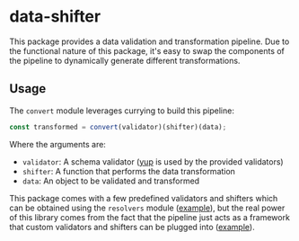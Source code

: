 # data-shifter
This package provides a data validation and transformation pipeline. Due to the functional nature of this package, it's easy to swap the components of the pipeline to dynamically generate different transformations.

## Usage
The `convert` module leverages currying to build this pipeline:
```js
const transformed = convert(validator)(shifter)(data);
```
Where the arguments are:
- `validator`: A schema validator ([yup](https://github.com/jquense/yup) is used by the provided validators)
- `shifter`: A function that performs the data transformation
- `data`: An object to be validated and transformed

This package comes with a few predefined validators and shifters which can be obtained using the `resolvers` module ([example](examples/simple.js)), but the real power of this library comes from the fact that the pipeline just acts as a framework that custom validators and shifters can be plugged into ([example](examples/custom.js)).
